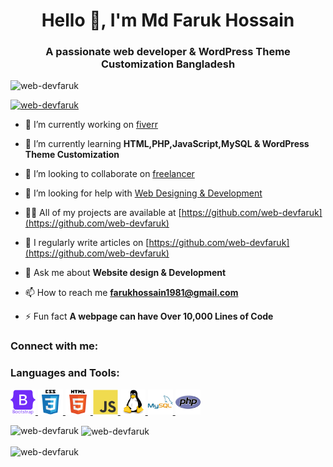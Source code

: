 <h1 align="center">Hello 👋, I'm Md Faruk Hossain</h1>
<h3 align="center">A passionate web developer & WordPress Theme Customization Bangladesh</h3>

<p align="left"> <img src="https://komarev.com/ghpvc/?username=web-devfaruk&label=Profile%20views&color=0e75b6&style=flat" alt="web-devfaruk" /> </p>

<p align="left"> <a href="https://github.com/ryo-ma/github-profile-trophy"><img src="https://github-profile-trophy.vercel.app/?username=web-devfaruk" alt="web-devfaruk" /></a> </p>

- 🔭 I’m currently working on [fiverr](https://www.freelancer.com/u/farukhossain1981)

- 🌱 I’m currently learning **HTML,PHP,JavaScript,MySQL & WordPress Theme Customization**

- 👯 I’m looking to collaborate on [freelancer](https://www.freelancer.com/u/farukhossain1981)

- 🤝 I’m looking for help with [Web Designing & Development](https://github.com/web-devfaruk)

- 👨‍💻 All of my projects are available at [https://github.com/web-devfaruk](https://github.com/web-devfaruk)

- 📝 I regularly write articles on [https://github.com/web-devfaruk](https://github.com/web-devfaruk)

- 💬 Ask me about **Website design & Development**

- 📫 How to reach me **farukhossain1981@gmail.com**

- ⚡ Fun fact **A webpage can have Over 10,000 Lines of Code**

<h3 align="left">Connect with me:</h3>
<p align="left">
</p>

<h3 align="left">Languages and Tools:</h3>
<p align="left"> <a href="https://getbootstrap.com" target="_blank" rel="noreferrer"> <img src="https://raw.githubusercontent.com/devicons/devicon/master/icons/bootstrap/bootstrap-plain-wordmark.svg" alt="bootstrap" width="40" height="40"/> </a> <a href="https://www.w3schools.com/css/" target="_blank" rel="noreferrer"> <img src="https://raw.githubusercontent.com/devicons/devicon/master/icons/css3/css3-original-wordmark.svg" alt="css3" width="40" height="40"/> </a> <a href="https://www.w3.org/html/" target="_blank" rel="noreferrer"> <img src="https://raw.githubusercontent.com/devicons/devicon/master/icons/html5/html5-original-wordmark.svg" alt="html5" width="40" height="40"/> </a> <a href="https://developer.mozilla.org/en-US/docs/Web/JavaScript" target="_blank" rel="noreferrer"> <img src="https://raw.githubusercontent.com/devicons/devicon/master/icons/javascript/javascript-original.svg" alt="javascript" width="40" height="40"/> </a> <a href="https://www.linux.org/" target="_blank" rel="noreferrer"> <img src="https://raw.githubusercontent.com/devicons/devicon/master/icons/linux/linux-original.svg" alt="linux" width="40" height="40"/> </a> <a href="https://www.mysql.com/" target="_blank" rel="noreferrer"> <img src="https://raw.githubusercontent.com/devicons/devicon/master/icons/mysql/mysql-original-wordmark.svg" alt="mysql" width="40" height="40"/> </a> <a href="https://www.php.net" target="_blank" rel="noreferrer"> <img src="https://raw.githubusercontent.com/devicons/devicon/master/icons/php/php-original.svg" alt="php" width="40" height="40"/> </a> </p>

<p><img align="left" src="https://github-readme-stats.vercel.app/api/top-langs?username=web-devfaruk&show_icons=true&locale=en&layout=compact" alt="web-devfaruk" /></p>

<p>&nbsp;<img align="center" src="https://github-readme-stats.vercel.app/api?username=web-devfaruk&show_icons=true&locale=en" alt="web-devfaruk" /></p>

<p><img align="center" src="https://github-readme-streak-stats.herokuapp.com/?user=web-devfaruk&" alt="web-devfaruk" /></p>
